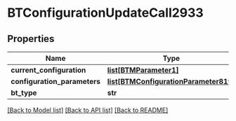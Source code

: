 # BTConfigurationUpdateCall2933

## Properties
Name | Type | Description | Notes
------------ | ------------- | ------------- | -------------
**current_configuration** | [**list[BTMParameter1]**](BTMParameter1.md) |  | [optional] 
**configuration_parameters** | [**list[BTMConfigurationParameter819]**](BTMConfigurationParameter819.md) |  | [optional] 
**bt_type** | **str** |  | [optional] 

[[Back to Model list]](../README.md#documentation-for-models) [[Back to API list]](../README.md#documentation-for-api-endpoints) [[Back to README]](../README.md)


